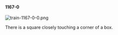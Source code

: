 #### 1167-0
![train-1167-0-0.png](https://github.com/lil-lab/nlvr/raw/master/nlvr/train/images/63/train-1167-0-0.png "train-1167-0-0.png")

There is a square closely touching a corner of a box.